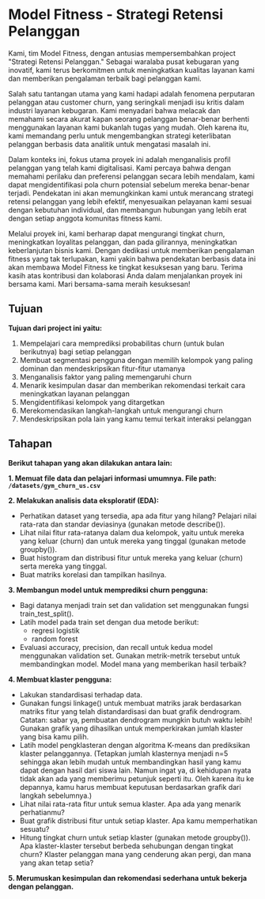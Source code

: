 # Model Fitness - Strategi Retensi Pelanggan

Kami, tim Model Fitness, dengan antusias mempersembahkan project "Strategi Retensi Pelanggan." Sebagai waralaba pusat kebugaran yang inovatif, kami terus berkomitmen untuk meningkatkan kualitas layanan kami dan memberikan pengalaman terbaik bagi pelanggan kami.

Salah satu tantangan utama yang kami hadapi adalah fenomena perputaran pelanggan atau customer churn, yang seringkali menjadi isu kritis dalam industri layanan kebugaran. Kami menyadari bahwa melacak dan memahami secara akurat kapan seorang pelanggan benar-benar berhenti menggunakan layanan kami bukanlah tugas yang mudah. Oleh karena itu, kami memandang perlu untuk mengembangkan strategi keterlibatan pelanggan berbasis data analitik untuk mengatasi masalah ini.

Dalam konteks ini, fokus utama proyek ini adalah menganalisis profil pelanggan yang telah kami digitalisasi. Kami percaya bahwa dengan memahami perilaku dan preferensi pelanggan secara lebih mendalam, kami dapat mengidentifikasi pola churn potensial sebelum mereka benar-benar terjadi. Pendekatan ini akan memungkinkan kami untuk merancang strategi retensi pelanggan yang lebih efektif, menyesuaikan pelayanan kami sesuai dengan kebutuhan individual, dan membangun hubungan yang lebih erat dengan setiap anggota komunitas fitness kami.

Melalui proyek ini, kami berharap dapat mengurangi tingkat churn, meningkatkan loyalitas pelanggan, dan pada gilirannya, meningkatkan keberlanjutan bisnis kami. Dengan dedikasi untuk memberikan pengalaman fitness yang tak terlupakan, kami yakin bahwa pendekatan berbasis data ini akan membawa Model Fitness ke tingkat kesuksesan yang baru. Terima kasih atas kontribusi dan kolaborasi Anda dalam menjalankan proyek ini bersama kami. Mari bersama-sama meraih kesuksesan!
## Tujuan
**Tujuan dari project ini yaitu:**

1. Mempelajari cara memprediksi probabilitas churn (untuk bulan berikutnya) bagi setiap pelanggan
2. Membuat segmentasi pengguna dengan memilih kelompok yang paling dominan dan mendeskripsikan fitur-fitur utamanya
3. Menganalisis faktor yang paling memengaruhi churn
4. Menarik kesimpulan dasar dan memberikan rekomendasi terkait cara meningkatkan layanan pelanggan
5. Mengidentifikasi kelompok yang ditargetkan
6. Merekomendasikan langkah-langkah untuk mengurangi churn
7. Mendeskripsikan pola lain yang kamu temui terkait interaksi pelanggan

## Tahapan
**Berikut tahapan yang akan dilakukan antara lain:**

**1. Memuat file data dan pelajari informasi umumnya. File path: `/datasets/gym_churn_us.csv`**

**2. Melakukan analisis data eksploratif (EDA):**
- Perhatikan dataset yang tersedia, apa ada fitur yang hilang?󠀲󠀡󠀥󠀥󠀧󠀨󠀣󠀠󠀳󠀰 Pelajari nilai rata-rata dan standar deviasinya (gunakan metode describe()).󠀲󠀡󠀥󠀥󠀧󠀨󠀣󠀡󠀳
- Lihat nilai fitur rata-ratanya dalam dua kelompok, yaitu untuk mereka yang keluar (churn) dan untuk mereka yang tinggal (gunakan metode groupby()).󠀲󠀡󠀥󠀥󠀧󠀨󠀣󠀢󠀳
- Buat histogram dan distribusi fitur untuk mereka yang keluar (churn) serta mereka yang tinggal.󠀲󠀡󠀥󠀥󠀧󠀨󠀣󠀣󠀳
- Buat matriks korelasi dan tampilkan hasilnya.

**3. Membangun model untuk memprediksi churn pengguna:**
- Bagi datanya menjadi train set dan validation set menggunakan fungsi train_test_split().󠀲󠀡󠀥󠀥󠀧󠀨󠀣󠀨󠀳
- Latih model pada train set dengan dua metode berikut:
  - regresi logistik
  - random forest
- Evaluasi accuracy, precision, dan recall untuk kedua model menggunakan validation set.󠀲󠀡󠀥󠀥󠀧󠀨󠀤󠀢󠀳󠀰 Gunakan metrik-metrik tersebut untuk membandingkan model.󠀲󠀡󠀥󠀥󠀧󠀨󠀤󠀣󠀳󠀰 Model mana yang memberikan hasil terbaik?

**4. Membuat klaster pengguna:**
- Lakukan standardisasi terhadap data.󠀲󠀡󠀥󠀥󠀧󠀨󠀤󠀩󠀳
- Gunakan fungsi linkage() untuk membuat matriks jarak berdasarkan matriks fitur yang telah distandardisasi dan buat grafik dendrogram.󠀲󠀡󠀥󠀥󠀧󠀨󠀥󠀠󠀳󠀰 Catatan: sabar ya, pembuatan dendrogram mungkin butuh waktu lebih!󠀲󠀡󠀥󠀥󠀧󠀨󠀥󠀡󠀳󠀰 Gunakan grafik yang dihasilkan untuk memperkirakan jumlah klaster yang bisa kamu pilih.󠀲󠀡󠀥󠀥󠀧󠀨󠀥󠀢󠀳
- Latih model pengklasteran dengan algoritma K-means dan prediksikan klaster pelanggannya. (Tetapkan jumlah klasternya menjadi n=5 sehingga akan lebih mudah untuk membandingkan hasil yang kamu dapat dengan hasil dari siswa lain.󠀲󠀡󠀥󠀥󠀧󠀨󠀥󠀣󠀳󠀰 Namun ingat ya, di kehidupan nyata tidak akan ada yang memberimu petunjuk seperti itu. Oleh karena itu ke depannya, kamu harus membuat keputusan berdasarkan grafik dari langkah sebelumnya.)󠀲󠀡󠀥󠀥󠀧󠀨󠀥󠀤󠀳
- Lihat nilai rata-rata fitur untuk semua klaster.󠀲󠀡󠀥󠀥󠀧󠀨󠀥󠀥󠀳󠀰 Apa ada yang menarik perhatianmu?󠀲󠀡󠀥󠀥󠀧󠀨󠀥󠀦󠀳
- Buat grafik distribusi fitur untuk setiap klaster.󠀲󠀡󠀥󠀥󠀧󠀨󠀥󠀧󠀳󠀰 Apa kamu memperhatikan sesuatu?
- Hitung tingkat churn untuk setiap klaster (gunakan metode groupby()).󠀲󠀡󠀥󠀥󠀧󠀨󠀥󠀩󠀳󠀰 Apa klaster-klaster tersebut berbeda sehubungan dengan tingkat churn?󠀲󠀡󠀥󠀥󠀧󠀨󠀦󠀠󠀳󠀰 Klaster pelanggan mana yang cenderung akan pergi, dan mana yang akan tetap setia?

**5. Merumuskan kesimpulan dan rekomendasi sederhana untuk bekerja dengan pelanggan.**

